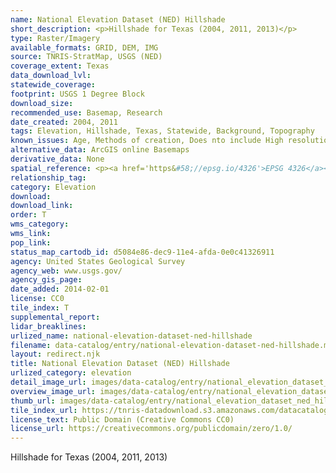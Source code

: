 ```yaml
---
name: National Elevation Dataset (NED) Hillshade
short_description: <p>Hillshade for Texas (2004, 2011, 2013)</p>
type: Raster/Imagery
available_formats: GRID, DEM, IMG
source: TNRIS-StratMap, USGS (NED)
coverage_extent: Texas
data_download_lvl: 
statewide_coverage: 
footprint: USGS 1 Degree Block
download_size: 
recommended_use: Basemap, Research
date_created: 2004, 2011
tags: Elevation, Hillshade, Texas, Statewide, Background, Topography
known_issues: Age, Methods of creation, Does nto include High resolution elevation data for Texas collected since 2008
alternative_data: ArcGIS online Basemaps
derivative_data: None
spatial_reference: <p><a href='https&#58;//epsg.io/4326'>EPSG 4326</a></p>
relationship_tag: 
category: Elevation
download: 
download_link: 
order: T
wms_category: 
wms_link: 
pop_link: 
status_map_cartodb_id: d5084e86-dec9-11e4-afda-0e0c41326911
agency: United States Geological Survey
agency_web: www.usgs.gov/
agency_gis_page: 
date_added: 2014-02-01
license: CC0
tile_index: T
supplemental_report: 
lidar_breaklines: 
urlized_name: national-elevation-dataset-ned-hillshade
filename: data-catalog/entry/national-elevation-dataset-ned-hillshade.md
layout: redirect.njk
title: National Elevation Dataset (NED) Hillshade
urlized_category: elevation
detail_image_url: images/data-catalog/entry/national_elevation_dataset_ned_hillshade_detail.jpg
overview_image_url: images/data-catalog/entry/national_elevation_dataset_ned_hillshade_overview.jpg
thumb_url: images/data-catalog/entry/national_elevation_dataset_ned_hillshade_th.jpg
tile_index_url: https://tnris-datadownload.s3.amazonaws.com/datacatalog/tile_index/national_elevation_dataset_ned_hillshade_tileindex.zip
license_text: Public Domain (Creative Commons CC0)
license_url: https://creativecommons.org/publicdomain/zero/1.0/
---
```


Hillshade for Texas (2004, 2011, 2013)



